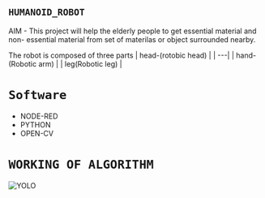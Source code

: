 ## `HUMANOID_ROBOT`
 AIM - This project will help the elderly people to get essential material and non- essential material from set of materilas or object surrounded nearby.

 
The robot is composed of three parts 
| head-(rotobic head) |
| ---|
| hand-(Robotic arm) |
| leg(Robotic leg) | 
  
 # `Software  `
 
 + NODE-RED
 + PYTHON
 + OPEN-CV
 
 
# `WORKING OF ALGORITHM`


 ![YOLO](https://user-images.githubusercontent.com/67998630/132504370-a8ff31a7-ef53-426d-a485-59d43600b10d.JPG)

 
  
 

